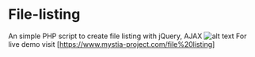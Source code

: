# File-listing
An simple PHP script to create file listing with jQuery, AJAX
![alt text](https://raw.githubusercontent.com/aomkirby123/file-listing/master/screenshot/Example.jpg)
For live demo visit [https://www.mystia-project.com/file%20listing]

